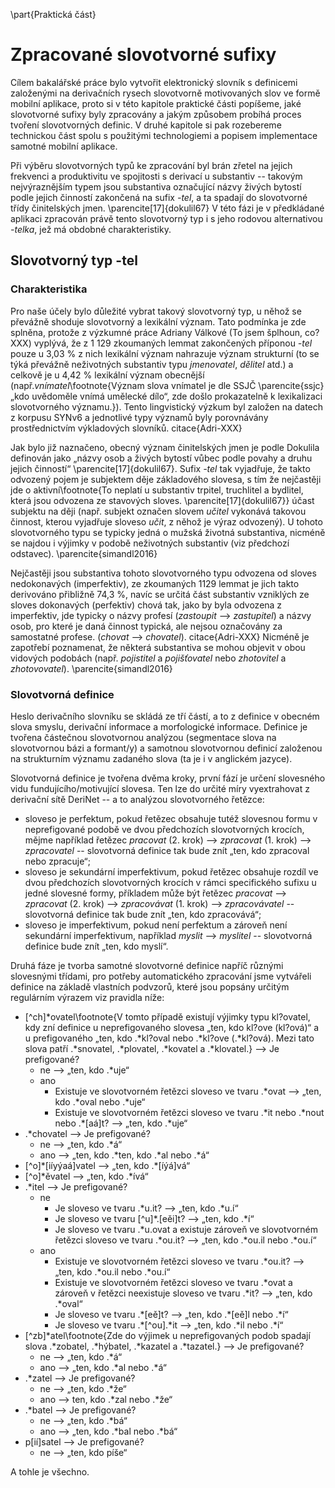 \part{Praktická část}

# Zpracované slovotvorné sufixy

Cílem bakalářské práce bylo vytvořit elektronický slovník s definicemi založenými na derivačních rysech slovotvorně motivovaných slov ve formě mobilní aplikace, proto si v této kapitole praktické části popíšeme, jaké slovotvorné sufixy byly zpracovány a jakým způsobem probíhá proces tvoření slovotvorných definic. V druhé kapitole si pak rozebereme technickou část spolu s použitými technologiemi a popisem implementace samotné mobilní aplikace.

Při výběru slovotvorných typů ke zpracování byl brán zřetel na jejich frekvenci a produktivitu ve spojitosti s derivací u substantiv -- takovým nejvýraznějším typem jsou substantiva označující názvy živých bytostí podle jejich činností zakončená na sufix *-tel*, a ta spadají do slovotvorné třídy činitelských jmen. \parencite[17]{dokulil67} V této fázi je v předkládané aplikaci zpracován právě tento slovotvorný typ i s jeho rodovou alternativou *-telka*, jež má obdobné charakteristiky.   

## Slovotvorný typ -tel

### Charakteristika

Pro naše účely bylo důležité vybrat takový slovotvorný typ, u něhož se převážně shoduje slovotvorný a lexikální význam. Tato podmínka je zde splněna, protože z výzkumné práce Adriany Válkové (To jsem šplhoun, co? XXX) vyplývá, že z 1 129 zkoumaných lemmat zakončených příponou *-tel* pouze u 3,03 % z nich lexikální význam nahrazuje význam strukturní (to se týká převážně neživotných substantiv typu *jmenovatel*, *dělitel* atd.) a celkově je u 4,42 % lexikální význam obecnější (např.*vnímatel*\footnote{Význam slova vnímatel je dle SSJČ \parencite{ssjc} „kdo uvědoměle vnímá umělecké dílo“, zde došlo prokazatelně k lexikalizaci slovotvorného významu.}). Tento lingvistický výzkum byl založen na datech z korpusu SYNv6 a jednotlivé typy významů byly porovnávány prostřednictvím výkladových slovníků. citace{Adri-XXX}

Jak bylo již naznačeno, obecný význam činitelských jmen je podle Dokulila definován jako „názvy osob a živých bytostí vůbec podle povahy a druhu jejich činností“ \parencite[17]{dokulil67}. Sufix *-tel* tak vyjadřuje, že takto odvozený pojem je subjektem děje základového slovesa, s tím že nejčastěji jde o aktivní\footnote{To neplatí u substantiv trpitel, truchlitel a bydlitel, která jsou odvozena ze stavových sloves. \parencite[17]{dokulil67}} účast subjektu na ději (např. subjekt označen slovem *učitel* vykonává takovou činnost, kterou vyjadřuje sloveso *učit*, z něhož je výraz odvozený). U tohoto slovotvorného typu se typicky jedná o mužská životná substantiva, nicméně se najdou i výjimky v podobě neživotných substantiv (viz předchozí odstavec). \parencite{simandl2016}

Nejčastěji jsou substantiva tohoto slovotvorného typu odvozena od sloves nedokonavých (imperfektiv), ze zkoumaných 1129 lemmat je jich takto derivováno přibližně 74,3 %, navíc se určitá část substantiv vzniklých ze sloves dokonavých (perfektiv) chová tak, jako by byla odvozena z imperfektiv, jde typicky o názvy profesí (*zastoupit* --> *zastupitel*) a názvy osob, pro které je daná činnost typická, ale nejsou označovány za samostatné profese. (*chovat* --> *chovatel*). citace{Adri-XXX} Nicméně je zapotřebí poznamenat, že některá substantiva se mohou objevit v obou vidových podobách (např. *pojistitel* a *pojišťovatel* nebo *zhotovitel* a *zhotovovatel*). \parencite{simandl2016}

### Slovotvorná definice

Heslo derivačního slovníku se skládá ze tří částí, a to z definice v obecném slova smyslu, derivační informace a morfologické informace. Definice je tvořena částečnou slovotvornou analýzou (segmentace slova na slovotvornou bázi a formant/y) a samotnou slovotvornou definicí založenou na strukturním významu zadaného slova (ta je i v anglickém jazyce).

Slovotvorná definice je tvořena dvěma kroky, první fází je určení slovesného vidu fundujícího/motivující slovesa. Ten lze do určité míry vyextrahovat z derivační sítě DeriNet -- 
a to analýzou slovotvorného řetězce:

 - sloveso je perfektum, pokud řetězec obsahuje tutéž slovesnou formu v neprefigované podobě ve dvou předchozích slovotvorných krocích, mějme například řetězec *pracovat* (2. krok) --> *zpracovat* (1. krok) --> *zpracovatel* -- slovotvorná definice tak bude znít „ten, kdo zpracoval nebo zpracuje“;
 - sloveso je sekundární imperfektivum, pokud řetězec obsahuje rozdíl ve dvou předchozích slovotvorných krocích v rámci specifického sufixu u jedné slovesné formy, příkladem může být řetězec *pracovat* --> *zpracovat* (2. krok) --> *zpracovávat* (1. krok) --> *zpracovávatel* -- slovotvorná definice tak bude znít „ten, kdo zpracovává“;
 - sloveso je imperfektivum, pokud není perfektum a zároveň není sekundární imperfektivum, například *myslit* --> *myslitel* -- slovotvorná definice bude znít „ten, kdo myslí“.

Druhá fáze je tvorba samotné slovotvorné definice napříč různými slovesnými třídami, pro potřeby automatického zpracování jsme vytvářeli definice na základě vlastních podvzorů, které jsou popsány určitým regulárním výrazem viz pravidla níže:

 - [\^ch]\*ovatel\footnote{V tomto případě existují výjimky typu kl?ovatel, kdy zní definice u neprefigovaného slovesa „ten, kdo kl?ove (kl?ová)“ a u prefigovaného „ten, kdo .\*kl?oval nebo .\*kl?ove (.\*kl?ová). Mezi tato slova patří .\*snovatel, .\*plovatel, .\*kovatel a .\*klovatel.} --> Je prefigované?
	-	ne --> „ten, kdo .\*uje“
	-	ano
		-	Existuje ve slovotvorném řetězci sloveso ve tvaru .\*ovat --> „ten, kdo .\*oval nebo .*uje“
		-	Existuje ve slovotvorném řetězci sloveso ve tvaru .\*it nebo .\*nout nebo .\*[aá]t? --> „ten, kdo .\*uje“
-	.\*chovatel --> Je prefigované?
	-	ne --> „ten, kdo .\*á“
	-	ano --> „ten, kdo .\*ten, kdo .\*al nebo .\*á“
- [\^o]\*\[iíyýaá\]vatel --> „ten, kdo .\*[íýá]vá“
- [\^o]\*ěvatel --> „ten, kdo .*ívá“
- .\*itel --> Je prefigované?
	-	ne
		-	Je sloveso ve tvaru .\*u.it? --> „ten, kdo .*u.í“
		-	Je sloveso ve tvaru  [\^u]\*.[eěi]t? --> „ten, kdo .*í“
		-	Je sloveso ve tvaru  .\*u.ovat a existuje zároveň ve slovotvorném řetězci sloveso ve tvaru .\*ou.it? --> „ten, kdo .\*ou.il nebo .\*ou.í“
	- ano
		- Existuje ve slovotvorném řetězci sloveso ve tvaru .\*ou.it? --> „ten, kdo .\*ou.il nebo .\*ou.í“
		- Existuje ve slovotvorném řetězci sloveso ve tvaru .\*ovat a zároveň v řetězci neexistuje sloveso ve tvaru .\*it? --> „ten, kdo .\*oval“
		- Je sloveso ve tvaru .\*[eě]t? --> „ten, kdo .\*[eě]l nebo .\*í“
		- Je sloveso ve tvaru .\*[\^ou].\*it  --> „ten, kdo .\*il nebo .\*í“
- [\^zb]\*atel\footnote{Zde do výjimek u neprefigovaných podob spadají slova .\*zobatel, .\*hýbatel, .\*kazatel a .\*tazatel.} --> Je prefigované?
	- ne --> „ten, kdo .\*á“
	- ano --> „ten, kdo .\*al nebo .\*á“
- .\*zatel --> Je prefigované?
	- ne --> „ten, kdo .\*že“
	- ano --> ten, kdo .\*zal nebo .\*že“
- .\*batel --> Je prefigované?
	-  ne --> „ten, kdo .\*bá“
	- ano --> „ten, kdo .\*bal nebo .\*bá“
- p[ií]satel --> Je prefigované?
	- ne --> „ten, kdo píše“

A tohle je všechno.